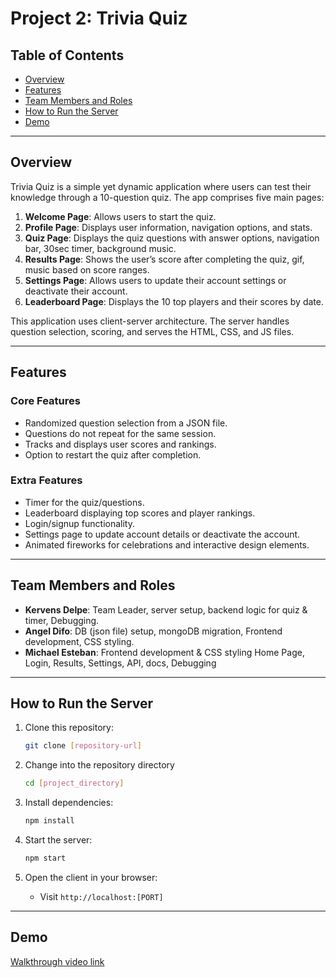 # Project 2: Trivia Quiz

## Table of Contents
- [Overview](#overview)
- [Features](#features)
- [Team Members and Roles](#team-members-and-roles)
- [How to Run the Server](#how-to-run-the-server)
- [Demo](#demo)

---

## Overview
Trivia Quiz is a simple yet dynamic application where users can test their knowledge through a 10-question quiz. The app comprises five main pages:
1. **Welcome Page**: Allows users to start the quiz.
2. **Profile Page**: Displays user information, navigation options, and stats.
3. **Quiz Page**: Displays the quiz questions with answer options, navigation bar, 30sec timer, background music.
4. **Results Page**: Shows the user’s score after completing the quiz, gif, music based on score ranges.
5. **Settings Page**: Allows users to update their account settings or deactivate their account.
6. **Leaderboard Page**: Displays the 10 top players and their scores by date.

This application uses client-server architecture. The server handles question selection, scoring, and serves the HTML, CSS, and JS files.

---

## Features
### Core Features
- Randomized question selection from a JSON file.
- Questions do not repeat for the same session.
- Tracks and displays user scores and rankings.
- Option to restart the quiz after completion.

### Extra Features
- Timer for the quiz/questions.
- Leaderboard displaying top scores and player rankings.
- Login/signup functionality.
- Settings page to update account details or deactivate the account.
- Animated fireworks for celebrations and interactive design elements.

---

## Team Members and Roles
- **Kervens Delpe**: Team Leader, server setup, backend logic for quiz & timer, Debugging.
- **Angel Difo**: DB (json file) setup, mongoDB migration, Frontend development, CSS styling.
- **Michael Esteban**: Frontend development & CSS styling Home Page, Login, Results, Settings, API, docs, Debugging

---

## How to Run the Server
1. Clone this repository:
   ```bash
   git clone [repository-url]
   ```

2. Change into the repository directory
   ```bash
   cd [project_directory]
   ```

3. Install dependencies:
   ```bash
   npm install
   ```
4. Start the server:
   ```bash
   npm start
   ```
5. Open the client in your browser:
   - Visit `http://localhost:[PORT]` 

---

## Demo 
[Walkthrough video link](https://www.youtube.com/watch?v=KmhPbEnsSeU)
